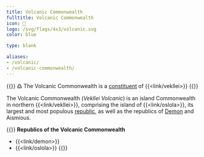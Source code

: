 ```yaml
---
title: Volcanic Commonwealth
fulltitle: Volcanic Commonwealth
icon: 🌹
logo: /svg/flags/4x3/volcanic.svg
color: blue

type: blank

aliases:
- /volcanic/
- /volcanic-commonwealth/
---
```

{{<note>}}
߷ The Volcanic Commonwealth is a [constituent](/constituents/) of {{<link/vekllei>}}
{{</note>}}

The Volcanic Commonwealth (*Vekllei Volcanic*) is an island Commonwealth in northern {{<link/vekllei>}}, comprising the island of {{<link/oslola>}}, its largest and most populous [republic](/republics/), as well as the republics of [Demon](/demon/) and Aismious.

{{<note panel>}}
**Republics of the Volcanic Commonwealth**

* {{<link/demon>}}
* {{<link/oslola>}}
{{</note>}}
